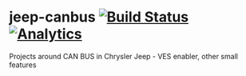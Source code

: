 # jeep-canbus [![Build Status](https://api.travis-ci.org/latonita/jeep-canbus.svg?branch=master)](https://travis-ci.org/latonita/jeep-canbus) [![Analytics](https://ga-beacon.appspot.com/UA-99380399-2/welcome-page)](https://github.com/igrigorik/ga-beacon) 

Projects around CAN BUS in Chrysler Jeep - VES enabler, other small features
